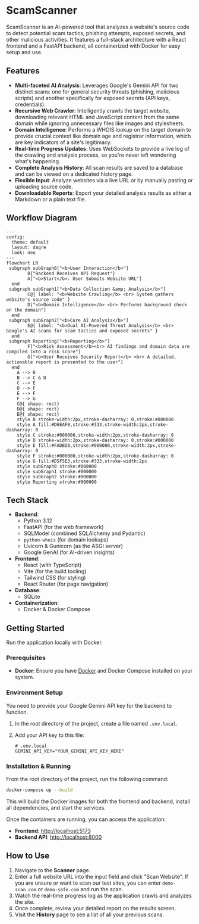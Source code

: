 # ScamScanner

ScamScanner is an AI-powered tool that analyzes a website's source code to detect potential scam tactics, phishing attempts, exposed secrets, and other malicious activities. It features a full-stack architecture with a React frontend and a FastAPI backend, all containerized with Docker for easy setup and use.

## Features

- **Multi-faceted AI Analysis**: Leverages Google's Gemini API for two distinct scans: one for general security threats (phishing, malicious scripts) and another specifically for exposed secrets (API keys, credentials).
- **Recursive Web Crawler**: Intelligently crawls the target website, downloading relevant HTML and JavaScript content from the same domain while ignoring unnecessary files like images and stylesheets.
- **Domain Intelligence**: Performs a WHOIS lookup on the target domain to provide crucial context like domain age and registrar information, which are key indicators of a site's legitimacy.
- **Real-time Progress Updates**: Uses WebSockets to provide a live log of the crawling and analysis process, so you're never left wondering what's happening.
- **Complete Analysis History**: All scan results are saved to a database and can be viewed on a dedicated history page.
- **Flexible Input**: Analyze websites via a live URL or by manually pasting or uploading source code.
- **Downloadable Reports**: Export your detailed analysis results as either a Markdown or a plain text file.

## Workflow Diagram

```mermaid
---
config:
  theme: default
  layout: dagre
  look: neo
---
flowchart LR
 subgraph subGraph0["<b>User Interaction</b>"]
        B{"Backend Receives API Request"}
        A["<b>Start</b>: User Submits Website URL"]
  end
 subgraph subGraph1["<b>Data Collection &amp; Analysis</b>"]
        C@{ label: "<b>Website Crawling</b> <br> System gathers website's source code" }
        D["<b>Domain Intelligence</b> <br> Performs background check on the domain"]
  end
 subgraph subGraph2["<b>Core AI Analysis</b>"]
        E@{ label: "<b>Dual AI-Powered Threat Analysis</b> <br> Google's AI scans for scam tactics and exposed secrets" }
  end
 subgraph Reporting["<b>Reporting</b>"]
        F["<b>Risk Assessment</b><br> AI findings and domain data are compiled into a risk score"]
        G["<b>User Receives Security Report</b> <br> A detailed, actionable report is presented to the user"]
  end
    A --> B
    B --> C & D
    C --> E
    D --> F
    E --> F
    F --> G
    C@{ shape: rect}
    D@{ shape: rect}
    E@{ shape: rect}
    style B stroke-width:2px,stroke-dasharray: 0,stroke:#000000
    style A fill:#D6EAF8,stroke:#333,stroke-width:2px,stroke-dasharray: 0
    style C stroke:#000000,stroke-width:2px,stroke-dasharray: 0
    style D stroke-width:2px,stroke-dasharray: 0,stroke:#000000
    style E fill:#FADBD8,stroke:#000000,stroke-width:2px,stroke-dasharray: 0
    style F stroke:#000000,stroke-width:2px,stroke-dasharray: 0
    style G fill:#D5F5E3,stroke:#333,stroke-width:2px
    style subGraph0 stroke:#000000
    style subGraph1 stroke:#000000
    style subGraph2 stroke:#000000
    style Reporting stroke:#000000

```

## Tech Stack

- **Backend**:
  - Python 3.12
  - FastAPI (for the web framework)
  - SQLModel (combined SQLAlchemy and Pydantic)
  - `python-whois` (for domain lookups)
  - Uvicorn & Gunicorn (as the ASGI server)
  - Google GenAI (for AI-driven insights)
- **Frontend**:
  - React (with TypeScript)
  - Vite (for the build tooling)
  - Tailwind CSS (for styling)
  - React Router (for page navigation)
- **Database**:
  - SQLite
- **Containerization**:
  - Docker & Docker Compose

## Getting Started

Run the application locally with Docker.

### Prerequisites

- **Docker**: Ensure you have [Docker](https://docs.docker.com/get-docker/) and Docker Compose installed on your system.

### Environment Setup

You need to provide your Google Gemini API key for the backend to function.

1.  In the root directory of the project, create a file named `.env.local`.

2.  Add your API key to this file:

    ```
    # .env.local
    GEMINI_API_KEY="YOUR_GEMINI_API_KEY_HERE"
    ```

### Installation & Running

From the root directory of the project, run the following command:

```bash
docker-compose up --build
```

This will build the Docker images for both the frontend and backend, install all dependencies, and start the services.

Once the containers are running, you can access the application:

- **Frontend**: [http://localhost:5173](https://www.google.com/search?q=http://localhost:5173)
- **Backend API**: [http://localhost:8000](https://www.google.com/search?q=http://localhost:8000)

## How to Use

1.  Navigate to the **Scanner** page.
2.  Enter a full website URL into the input field and click "Scan Website". If you are unsure or want to scan our test sites, you can enter `demo-scan.com` or `demo-safe.com` and run the scan.
3.  Watch the real-time progress log as the application crawls and analyzes the site.
4.  Once complete, review your detailed report on the results screen.
5.  Visit the **History** page to see a list of all your previous scans.
